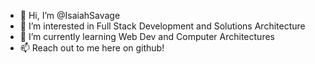 - 👋 Hi, I’m @IsaiahSavage
- 👀 I’m interested in Full Stack Development and Solutions Architecture
- 🌱 I’m currently learning Web Dev and Computer Architectures
- 📫 Reach out to me here on github!

<!---
IsaiahSavage/IsaiahSavage is a ✨ special ✨ repository because its `README.md` (this file) appears on your GitHub profile.
You can click the Preview link to take a look at your changes.
--->
